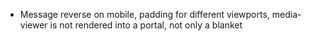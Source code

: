 - Message reverse on mobile, padding for different viewports, media-viewer is not rendered into a portal, not only a blanket